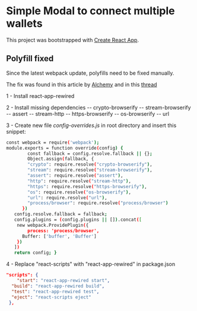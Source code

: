 # Simple Modal to connect multiple wallets

This project was bootstrapped with [Create React App](https://github.com/facebook/create-react-app).

## Polyfill fixed

Since the latest webpack update, polyfills need to be fixed manually.

The fix was found in this article by [Alchemy](https://www.alchemy.com/blog/how-to-polyfill-node-core-modules-in-webpack-5) and in this [thread](https://github.com/react-dnd/react-dnd/issues/3425) 

1 - Install react-app-rewired

2 - Install missing dependencies
-- crypto-browserify
-- stream-browserify
-- assert
-- stream-http
-- https-browserify
-- os-browserify
-- url

3 - Create new file *config-overrides.js* in root directory and insert this snippet:
```sh
const webpack = require('webpack'); 
module.exports = function override(config) { 
		const fallback = config.resolve.fallback || {}; 
		Object.assign(fallback, { 
    	"crypto": require.resolve("crypto-browserify"), 
        "stream": require.resolve("stream-browserify"), 
        "assert": require.resolve("assert"), 
        "http": require.resolve("stream-http"), 
        "https": require.resolve("https-browserify"), 
        "os": require.resolve("os-browserify"), 
        "url": require.resolve("url"),
        "process/browser": require.resolve("process/browser") 
      }) 
   config.resolve.fallback = fallback; 
   config.plugins = (config.plugins || []).concat([ 
   	new webpack.ProvidePlugin({ 
    	process: 'process/browser', 
      Buffer: ['buffer', 'Buffer'] 
    }) 
   ]) 
   return config; }
```

4 - Replace "react-scripts" with "react-app-rewired" in package.json
 
```json
"scripts": { 
	"start": "react-app-rewired start", 
  "build": "react-app-rewired build", 
  "test": "react-app-rewired test", 
  "eject": "react-scripts eject" 
 },
 ```
